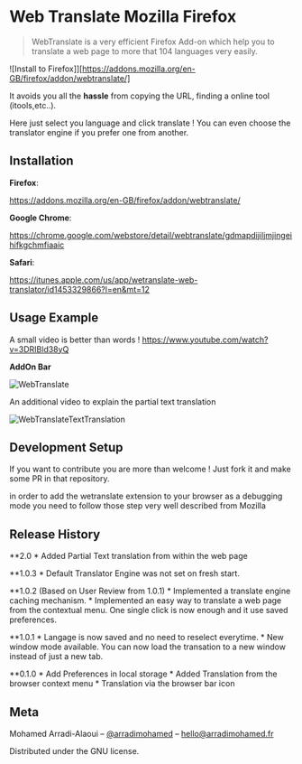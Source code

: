 # Web Translate Mozilla Firefox 
> WebTranslate is a very efficient Firefox Add-on which help you to translate a web page to more that 104 languages very easily.

![Install to Firefox]][https://addons.mozilla.org/en-GB/firefox/addon/webtranslate/]

It avoids you all the **hassle** from copying the URL, finding a online tool (itools,etc..).

Here just select you language and click translate ! You can even choose the translator engine if you prefer one from another.

## Installation

**Firefox**:

https://addons.mozilla.org/en-GB/firefox/addon/webtranslate/

**Google Chrome**:

https://chrome.google.com/webstore/detail/webtranslate/gdmapdijiljmjingeihifkgchmfiaaic

**Safari**:

https://itunes.apple.com/us/app/wetranslate-web-translator/id1453329866?l=en&mt=12

## Usage Example

A small video is better than words ! https://www.youtube.com/watch?v=3DRIBld38yQ

**AddOn Bar**

![WebTranslate](https://img.youtube.com/vi/3DRIBld38yQ/0.jpg)

An additional video to explain the partial text translation 

![WebTranslateTextTranslation](https://img.youtube.com/vi/PaYlxgowDyY/0.jpg)

## Development Setup

If you want to contribute you are more than welcome ! Just fork it and make some PR in that repository.

in order to add the wetranslate extension to your browser as a debugging mode you need to follow those step very well described from Mozilla 

## Release History

**2.0
    * Added Partial Text translation from within the web page
    
**1.0.3
    * Default Translator Engine was not set on fresh start.
    
**1.0.2 (Based on User Review  from 1.0.1) 
    * Implemented a translate engine caching mechanism.
    * Implemented an easy way to translate a web page from the contextual menu. One single click is now enough and it use saved preferences.

**1.0.1
    * Langage is now saved and no need to reselect everytime.
    * New window mode available. You can now load the transation to a new window instead of just a new tab.

**0.1.0
    * Add Preferences in local storage 
    * Added Translation from the browser context menu
    * Translation via the browser bar icon

## Meta

Mohamed Arradi-Alaoui – [@arradimohamed](https://twitter.com/arradimohamed) – hello@arradimohamed.fr

Distributed under the GNU license.
